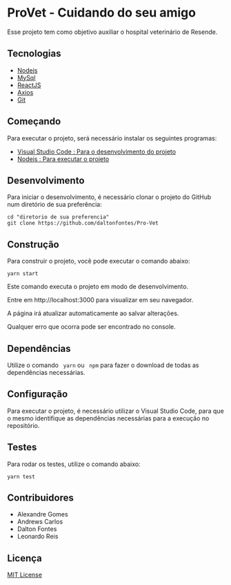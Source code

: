 # ProVet - Cuidando do seu amigo

Esse projeto tem como objetivo auxiliar o hospital veterinário de Resende.

## Tecnologias

- [Nodejs](https://nodejs.org/en/)
- [MySql](https://www.mysql.com/)
- [ReactJS](https://pt-br.reactjs.org/)
- [Axios](https://axios-http.com/)
- [Git](https://git-scm.com/)

## Começando

Para executar o projeto, será necessário instalar os seguintes programas:

- [Visual Studio Code : Para o desenvolvimento do projeto](https://code.visualstudio.com/)
- [Nodejs : Para executar o projeto](https://nodejs.org/en/)


## Desenvolvimento

Para iniciar o desenvolvimento, é necessário clonar o projeto do GitHub num diretório de sua preferência:

```shell
cd "diretorio de sua preferencia"
git clone https://github.com/daltonfontes/Pro-Vet
```
## Construção

Para construir o projeto, você pode executar o comando abaixo:

```shell
yarn start
```
Este comando executa o projeto em modo de desenvolvimento.

Entre em http://localhost:3000 para visualizar em seu navegador.

A página irá atualizar automaticamente ao salvar alterações.

Qualquer erro que ocorra pode ser encontrado no console.

## Dependências

Utilize o comando ```
 yarn``` ou ```
 npm``` para fazer o download de todas as dependências necessárias.

## Configuração

Para executar o projeto, é necessário utilizar o Visual Studio Code, para que o mesmo identifique as dependências necessárias para a execução no repositório.

## Testes

Para rodar os testes, utilize o comando abaixo:

```shell
yarn test
```
## Contribuidores
- Alexandre Gomes
- Andrews Carlos
- Dalton Fontes
- Leonardo Reis
## Licença

[MIT License](https://github.com/daltonfontes/Pro-Vet/blob/main/LICENSE)
